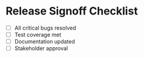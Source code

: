 ﻿# Release Signoff Checklist

- [ ] All critical bugs resolved
- [ ] Test coverage met
- [ ] Documentation updated
- [ ] Stakeholder approval
